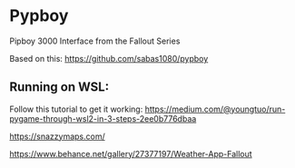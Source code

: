 # Pypboy
Pipboy 3000 Interface from the Fallout Series

Based on this: https://github.com/sabas1080/pypboy

## Running on WSL:
Follow this tutorial to get it working: https://medium.com/@youngtuo/run-pygame-through-wsl2-in-3-steps-2ee0b776dbaa


https://snazzymaps.com/

https://www.behance.net/gallery/27377197/Weather-App-Fallout 